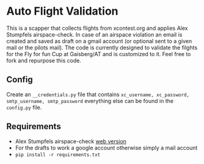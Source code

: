 # Auto Flight Validation

This is a scapper that collects flights from xcontest.org and applies Alex Stumpfels airspace-check. In case of an airspace violation an email is created and saved as draft on a gmail account (or optional sent to a given mail or the pilots mail). The code is currently designed to validate the filghts for the Fly for fun Cup at Gaisberg/AT and is customized to it. Feel free to fork and repurpose this code.

## Config

Create an `__credentials.py` file that contains `xc_username, xc_password, smtp_username, smtp_password` everything else can be found in the `config.py` file.

## Requirements

- Alex Stumpfels airspace-check [web version](https://airspace-check.appspot.com)
- For the drafts to work a google account otherwise simply a mail account
- `pip install -r requirements.txt`